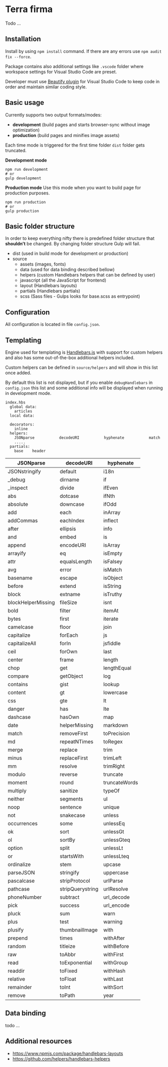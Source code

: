 # Terra firma
Todo …


## Installation

Install by using `npm install` command. If there are any errors use `npm audit fix --force`.

Package contains also additional settings like `.vscode` folder where workspace settings for Visual Studio Code are preset.

Developer must use [Beautify plugin](https://marketplace.visualstudio.com/items?itemName=HookyQR.beautify) for Visual Studio Code to keep code in order and maintain similar coding style.


## Basic usage

Currently supports two output formats/modes:

- **development** (build pages and starts browser-sync without image optimization)
- **production** (build pages and minifies image assets)

Each time mode is triggered for the first time folder `dist` folder gets truncated.

**Development mode**


    npm run development
    # or
    gulp development

**Production mode**
Use this mode when you want to build page for production purposes.


    npm run production
    # or
    gulp production


## Basic folder structure

In order to keep everything nifty there is predefined folder structure that **shouldn’t** be changed. By changing folder structure Gulp will fail.


- dist (used in build mode for development or production)
- source
  - assets (images, fonts)
  - data (used for data binding described bellow)
  - helpers (custom Handlebars helpers that can be defined by user)
  - javascript (all the JavaScript for frontend)
  - layout (Handlebars layouts)
  - partials (Handlebars partials)
  - scss (Sass files - Gulps looks for base.scss as entrypoint)


## Configuration

All configuration is located in file `config.json`.


## Templating

Engine used for templating is [Handlebars.js](https://handlebarsjs.com/) with support for custom helpers and also has some out-of-the-box additional helpers included.

Custom helpers can be defined in `source/helpers` and will show in this list once added.

By default this list is not displayed, but if you enable `debugHandlebars`  in `config.json` this list and some additional info will be displayed when running in development mode.


    index.hbs
      global data:
        articles
      local data:

      decorators:
        inline
      helpers:
        JSONparse           decodeURI           hyphenate           match
        .....
      partials:
        base    header
| JSONparse          | decodeURI        | hyphenate     |
| ------------------ | ---------------- | ------------- |
| JSONstringify      | default          | i18n          |
| _debug             | dirname          | if            |
| _inspect           | divide           | ifEven        |
| abs                | dotcase          | ifNth         |
| absolute           | downcase         | ifOdd         |
| add                | each             | inArray       |
| addCommas          | eachIndex        | inflect       |
| after              | ellipsis         | info          |
| and                | embed            | is            |
| append             | encodeURI        | isArray       |
| arrayify           | eq               | isEmpty       |
| attr               | equalsLength     | isFalsey      |
| avg                | error            | isMatch       |
| basename           | escape           | isObject      |
| before             | extend           | isString      |
| block              | extname          | isTruthy      |
| blockHelperMissing | fileSize         | isnt          |
| bold               | filter           | itemAt        |
| bytes              | first            | iterate       |
| camelcase          | floor            | join          |
| capitalize         | forEach          | js            |
| capitalizeAll      | forIn            | jsfiddle      |
| ceil               | forOwn           | last          |
| center             | frame            | length        |
| chop               | get              | lengthEqual   |
| compare            | getObject        | log           |
| contains           | gist             | lookup        |
| content            | gt               | lowercase     |
| css                | gte              | lt            |
| danger             | has              | lte           |
| dashcase           | hasOwn           | map           |
| date               | helperMissing    | markdown      |
| match              | removeFirst      | toPrecision   |
| md                 | repeatNTimes     | toRegex       |
| merge              | replace          | trim          |
| minus              | replaceFirst     | trimLeft      |
| mm                 | resolve          | trimRight     |
| modulo             | reverse          | truncate      |
| moment             | round            | truncateWords |
| multiply           | sanitize         | typeOf        |
| neither            | segments         | ul            |
| noop               | sentence         | unique        |
| not                | snakecase        | unless        |
| occurrences        | some             | unlessEq      |
| ok                 | sort             | unlessGt      |
| ol                 | sortBy           | unlessGteq    |
| option             | split            | unlessLt      |
| or                 | startsWith       | unlessLteq    |
| ordinalize         | stem             | upcase        |
| parseJSON          | stringify        | uppercase     |
| pascalcase         | stripProtocol    | urlParse      |
| pathcase           | stripQuerystring | urlResolve    |
| phoneNumber        | subtract         | url_decode    |
| pick               | success          | url_encode    |
| pluck              | sum              | warn          |
| plus               | test             | warning       |
| plusify            | thumbnailImage   | with          |
| prepend            | times            | withAfter     |
| random             | titleize         | withBefore    |
| raw                | toAbbr           | withFirst     |
| read               | toExponential    | withGroup     |
| readdir            | toFixed          | withHash      |
| relative           | toFloat          | withLast      |
| remainder          | toInt            | withSort      |
| remove             | toPath           | year          |

## Data binding

todo …



## Additional resources
- https://www.npmjs.com/package/handlebars-layouts
- https://github.com/helpers/handlebars-helpers
